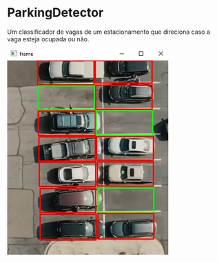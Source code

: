 # ParkingDetector
Um classificador de vagas de um estacionamento que direciona caso a vaga esteja ocupada ou não.

![Exemplo de Imagem](example.jpg)
